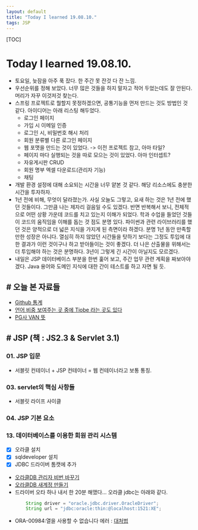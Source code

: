 ```yaml
---
layout: default
title: "Today I learned 19.08.10."
tags: JSP
---
```


[TOC]

# Today I learned 19.08.10.
- 토요일, 늦잠을 아주 푹 잤다. 한 주간 못 잔것 다 잔 느낌.
- 우선순위를 정해 보았다. 너무 많은 것들을 하지 말자고 적어 두었는데도 잘 안된다. 머리가 자꾸 이것저것 찾는다.
- 스프링 프로젝트로 뭘할지 못정하겠으면, 공통기능을 먼저 만드는 것도 방법인 것 같다. 아이디어는 아래 리스팅 해두었다.
	- 로그인 페이지
	- 가입 시 이메일 인증
	- 로그인 시, 비밀번호 해시 처리
	- 회원 분류별 다른 로그인 페이지
	- 웹 포맷을 만드는 것이 있었다. -> 이전 프로젝트 참고, 아마 타일?
	- 페이지 마다 실행되는 것을 따로 모으는 것이 있었다. 아마 인터셉트?
	- 자유게시판 CRUD
	- 회원 명부 엑셀 다운로드(관리자 기능)
	- 채팅
- 개발 환경 설정에 대해 소요되는 시간을 너무 얕본 것 같다. 해당 리소스에도 충분한 시간을 투자하자.
- 1년 전에 비해, 무엇이 달라졌는가. 사실 오늘도 그렇고, 요새 하는 것은 1년 전에 했던 것들이다. 그만큼 나는 제자리 걸음일 수도 있겠다. 반면 반복해서 보니, 전체적으로 어떤 상황 가운데 코드를 치고 있는지 이해가 되었다. 학과 수업을 들었던 것들이 코드의 움직임을 이해를 돕는 것 점도 분명 있다. 파이썬과 관련 라이브러리를 했던 것은 양적으로 더 넓은 지식을 가지게 된 측면이라 하겠다. 분명 1년 동안 만족할 만한 성장은 아니다. 열심히 하지 않았던 시간들을 탓하기 보다는 그정도 투입에 대한 결과가 이런 것이구나 하고 받아들이는 것이 좋겠다. 더 나은 산출물을 위해서는 더 투입해야 하는 것은 분명하다. 3년이 그렇게 긴 시간이 아닐지도 모르겠다.
- 내일은 JSP 데이터베이스 부분을 한번 훑어 보고, 주간 업무 관련 계획을 짜보아야 겠다. Java 용어와 도메인 지식에 대한 간이 테스트를 하고 자면 될 듯.

## # 오늘 본 자료들
- [Github 통계](https://octoverse.github.com/)
- [언어 비중 보여주는 곳 중에 Tiobe 라는 곳도 있다](https://www.tiobe.com/tiobe-index/)
- [PG사 VAN 뜻](https://12bme.tistory.com/221)

## # JSP (책 : JS2.3  & Servlet 3.1)
### 01. JSP 입문
- 서블릿 컨테이너 + JSP 컨테이너 = 웹 컨테이너라고 보통 통칭.

### 03. servlet의 핵심 사항들
- 서블릿 라이프 사이클

### 04. JSP 기본 요소

### 13. 데이터베이스를 이용한 회원 관리 시스템
- [x] 오라클 설치
- [x] sqldeveloper 설치
- [x] JDBC 드라이버 톰캣에 추가
- [오라클DB 관리자 비번 바꾸기](https://dlfma1985.tistory.com/68)
- [오라클DB 새계정 만들기](https://coding-factory.tistory.com/28)
- 드라이버 오타 하나 내서 한 20분 해맸다... 오라클 jdbc는 아래와 같다.
	```java
		String driver = "oracle.jdbc.driver.OracleDriver";
		String url = "jdbc:oracle:thin:@localhost:1521:XE";
	```
- ORA-00984:열을 사용할 수 없습니다 에러 : [대처법](https://offbyone.tistory.com/316)